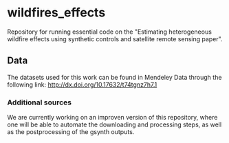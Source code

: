 # wildfires_effects
Repository for running essential code on the "Estimating heterogeneous wildfire effects using synthetic controls and satellite remote sensing paper".

## Data

The datasets used for this work can be found in Mendeley Data through the following link: http://dx.doi.org/10.17632/t74tgnz7h7.1

### Additional sources

We are currently working on an improven version of this repository, where one will be able to automate the downloading and processing steps, as well as the postprocessing of the gsynth outputs.

